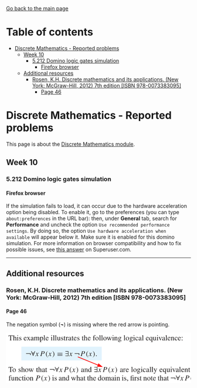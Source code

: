 [Go back to the main page](https://github.com/world-class/REPL)

# Table of contents
<!-- vim-markdown-toc GFM -->

* [Discrete Mathematics - Reported problems](#discrete-mathematics---reported-problems)
    * [Week 10](#week-10)
        * [5.212 Domino logic gates simulation](#5212-domino-logic-gates-simulation)
            * [Firefox browser](#firefox-browser)
    * [Additional resources](#additional-resources)
        * [Rosen, K.H. Discrete mathematics and its applications. (New York: McGraw-Hill, 2012) 7th edition [ISBN 978-0073383095]](#rosen-kh-discrete-mathematics-and-its-applications-new-york-mcgraw-hill-2012-7th-edition-isbn-978-0073383095)
            * [Page 46](#page-46)

<!-- vim-markdown-toc -->

# Discrete Mathematics - Reported problems
This page is about the [Discrete Mathematics module](../../../modules/level_4/discrete_mathematics/).

## Week 10
### 5.212 Domino logic gates simulation
#### Firefox browser
If the simulation fails to load, it can occur due to the hardware acceleration option being disabled. To enable it, go to the preferences (you can type `about:preferences` in the URL bar): then, under **General** tab, search for **Performance** and uncheck the option `Use recommended performance settings`. By doing so, the option `Use hardware acceleration when available` will appear below it. Make sure it is enabled for this domino simulation. For more information on browser compatibility and how to fix possible issues, see [this answer](https://superuser.com/a/836833/1032549) on Superuser.com.

---

## Additional resources
### Rosen, K.H. Discrete mathematics and its applications. (New York: McGraw-Hill, 2012) 7th edition [ISBN 978-0073383095]
#### Page 46
The negation symbol (**¬**) is missing where the red arrow is pointing.

![Rosen p46](images/rosen_p46.png)
